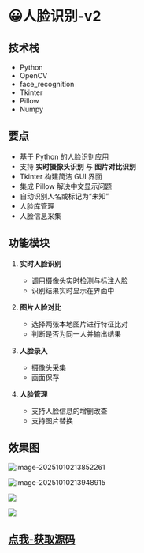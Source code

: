 # 😀人脸识别-v2

<MyGlobalComponent />

## 技术栈

- Python
- OpenCV
- face_recognition
- Tkinter
- Pillow
- Numpy

## 要点

- 基于 Python 的人脸识别应用
- 支持 **实时摄像头识别** 与 **图片对比识别**
- Tkinter 构建简洁 GUI 界面
- 集成 Pillow 解决中文显示问题
- 自动识别人名或标记为“未知”
- 人脸库管理
- 人脸信息采集

## 功能模块

1. **实时人脸识别**
   - 调用摄像头实时检测与标注人脸
   - 识别结果实时显示在界面中
2. **图片人脸对比**
   - 选择两张本地图片进行特征比对
   - 判断是否为同一人并输出结果
3. **人脸录入**
   - 摄像头采集
   - 画面保存

4. **人脸管理**
   - 支持人脸信息的增删改查
   - 支持图片替换


## 效果图

![image-20251010213852261](http://cdn.qiniu.liyansheng.top/img/image-20251010213852261.png)

![image-20251010213948915](http://cdn.qiniu.liyansheng.top/img/image-20251010213948915.png)

![](http://cdn.qiniu.liyansheng.top/img/Snipaste_2025-10-10_21-41-01.png)

![](http://cdn.qiniu.liyansheng.top/img/Snipaste_2025-10-10_21-43-44.png)


 ## [点我-获取源码](https://www.liyansheng.top/product_detail.html?id=159)